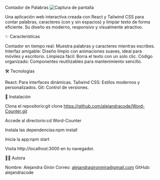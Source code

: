 Contador de Palabras
![Captura de pantalla](assets/screenshot.png)

Una aplicación web interactiva creada con React y Tailwind CSS para contar palabras, caracteres (con y sin espacios) y limpiar texto de forma eficiente. Su diseño es moderno, responsivo y visualmente atractivo.

✨ Características

Contador en tiempo real: Muestra palabras y caracteres mientras escribes.
Interfaz amigable: Diseño limpio con animaciones suaves, ideal para móviles y escritorio.
Limpieza fácil: Borra el texto con un solo clic.
Código organizado: Componentes reutilizables para mantenimiento sencillo.

🛠️ Tecnologías

React: Para interfaces dinámicas.
Tailwind CSS: Estilos modernos y personalizados.
Git: Control de versiones.

🚀 Instalación

Clona el repositorio:git clone https://github.com/alejandracode/Word-Counter.git


Accede al directorio:cd Word-Counter


Instala las dependencias:npm install


Inicia la app:npm start


Visita http://localhost:3000 en tu navegador.

👩‍💻 Autora

Nombre: Alejandra Girón
Correo: alejandragironmira@gmail.com
GitHub: alejandracode
